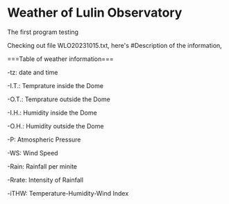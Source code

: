 # Weather of Lulin Observatory
The first program testing

Checking out file WLO20231015.txt, here's #Description of the information, 

===Table of weather information===

-tz: date and time

-I.T.: Temprature inside the Dome

-O.T.: Temprature outside the Dome

-I.H.: Humidity inside the Dome

-O.H.: Humidity outside the Dome

-P: Atmospheric Pressure

-WS: Wind Speed

-Rain: Rainfall per minite

-Rrate: Intensity of Rainfall

-iTHW: Temperature-Humidity-Wind Index
